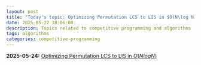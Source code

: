 ```yaml
---
layout: post
title: "Today's topic: Optimizing Permutation LCS to LIS in $O(N\log N)$"
date: 2025-05-22 18:06:00
description: Topics related to competitive programming and algorithms
tags: algorithms
categories: competitive-programming
---
```


**2025-05-24:** [Optimizing Permutation LCS to LIS in $O(NlogN)$](https://usaco.guide/problems/cf-lcs-on-permutations/solution)